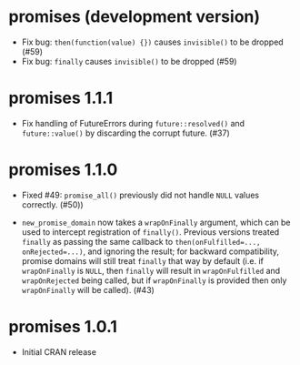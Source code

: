 promises (development version)
======================

- Fix bug: `then(function(value) {})` causes `invisible()` to be dropped (#59)
- Fix bug: `finally` causes `invisible()` to be dropped (#59)


promises 1.1.1
==============

* Fix handling of FutureErrors during `future::resolved()` and `future::value()` by discarding the corrupt future. (#37)


promises 1.1.0
==============

* Fixed #49: `promise_all()` previously did not handle `NULL` values correctly. (#50))

* `new_promise_domain` now takes a `wrapOnFinally` argument, which can be used to intercept registration of `finally()`. Previous versions treated `finally` as passing the same callback to `then(onFulfilled=..., onRejected=...)`, and ignoring the result; for backward compatibility, promise domains will still treat `finally` that way by default (i.e. if `wrapOnFinally` is `NULL`, then `finally` will result in `wrapOnFulfilled` and `wrapOnRejected` being called, but if `wrapOnFinally` is provided then only `wrapOnFinally` will be called). (#43)


promises 1.0.1
==============

* Initial CRAN release
